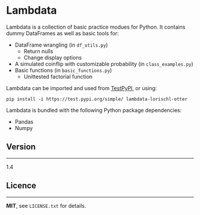 # Lambdata

Lambdata is a collection of basic practice modues for Python. It contains dummy DataFrames as well as basic tools for:

* DataFrame wrangling (in `df_utils.py`)
    * Return nulls
    * Change display options
* A simulated coinflip with customizable probability (in `class_examples.py`)
* Basic functions (in `basic_functions.py`)
    * Unittested factorial function

Lambdata can be imported and used from [TestPyPI](https://test.pypi.org/project/lambdata-lorischl-otter/), or using: 

`pip install -i https://test.pypi.org/simple/ lambdata-lorischl-otter`

Lambdata is bundled with the following Python package dependencies:

* Pandas
* Numpy

## Version
---------
1.4

## Licence
----------
**MIT**, see `LICENSE.txt` for details.


